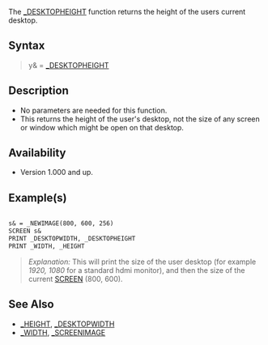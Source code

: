 The [_DESKTOPHEIGHT](_DESKTOPHEIGHT) function returns the height of the users current desktop.

## Syntax

> y& = [_DESKTOPHEIGHT](_DESKTOPHEIGHT)

## Description

* No parameters are needed for this function.
* This returns the height of the user's desktop, not the size of any screen or window which might be open on that desktop.

## Availability

* Version 1.000 and up.

## Example(s)

```vb

s& = _NEWIMAGE(800, 600, 256)
SCREEN s&
PRINT _DESKTOPWIDTH, _DESKTOPHEIGHT
PRINT _WIDTH, _HEIGHT

```

> *Explanation:* This will print the size of the user desktop (for example *1920, 1080* for a standard hdmi monitor), and then the size of the current [SCREEN](SCREEN) (800, 600).

## See Also

* [_HEIGHT](_HEIGHT), [_DESKTOPWIDTH](_DESKTOPWIDTH)
* [_WIDTH](_WIDTH), [_SCREENIMAGE](_SCREENIMAGE)
